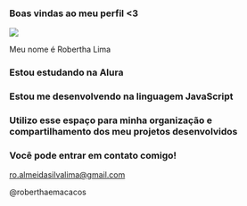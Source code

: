 
### Boas vindas ao meu perfil <3

![](https://www.google.com/url?sa=i&url=https%3A%2F%2Fgifer.com%2Fpt%2Fgifs%2Fmacaco&psig=AOvVaw08lO0xec5NyFuIUon8aVCQ&ust=1716935997345000&source=images&cd=vfe&opi=89978449&ved=0CA8QjRxqFwoTCMC9-ZLzroYDFQAAAAAdAAAAABAE)



Meu nome é Robertha Lima

### Estou estudando na Alura

### Estou me desenvolvendo na linguagem JavaScript

### Utilizo esse espaço para minha organização e compartilhamento dos meu projetos desenvolvidos


### Você pode entrar em contato comigo!

ro.almeidasilvalima@gmail.com

@roberthaemacacos

